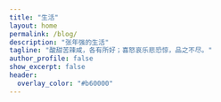 ```yaml
---
title: "生活"
layout: home
permalink: /blog/
description: "张年强的生活"
tagline: "酸甜苦辣咸，各有所好；喜怒哀乐悲恐惊，品之不尽。"
author_profile: false
show_excerpt: false
header:
  overlay_color: "#b60000"
---
```

